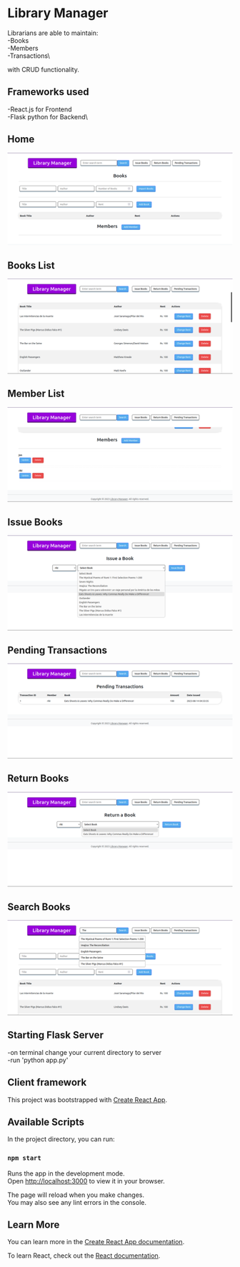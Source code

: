 # Library Manager

Librarians are able to maintain:\
-Books\
-Members\
-Transactions\

with CRUD functionality.
## Frameworks used
-React.js for Frontend\
-Flask python for Backend\

## Home
![Home](https://github.com/kapillohanii/Library-Manager/blob/main/images/home.png)
## Books List
![Books List](https://github.com/kapillohanii/Library-Manager/blob/main/images/books-list.png)
## Member List
![Member List](https://github.com/kapillohanii/Library-Manager/blob/main/images/member-list.png)
## Issue Books
![Issue Books](https://github.com/kapillohanii/Library-Manager/blob/main/images/issue.png)
## Pending Transactions
![Pending Transactions](https://github.com/kapillohanii/Library-Manager/blob/main/images/transaction.png)
## Return Books
![Return Books](https://github.com/kapillohanii/Library-Manager/blob/main/images/return.png)
## Search Books
![Search Books](https://github.com/kapillohanii/Library-Manager/blob/main/images/search.png)



## Starting Flask Server
-on terminal change your current directory to server\
-run 'python app.py'




## Client framework
This project was bootstrapped with [Create React App](https://github.com/facebook/create-react-app).

## Available Scripts

In the project directory, you can run:

### `npm start`

Runs the app in the development mode.\
Open [http://localhost:3000](http://localhost:3000) to view it in your browser.

The page will reload when you make changes.\
You may also see any lint errors in the console.

## Learn More

You can learn more in the [Create React App documentation](https://facebook.github.io/create-react-app/docs/getting-started).

To learn React, check out the [React documentation](https://reactjs.org/).

